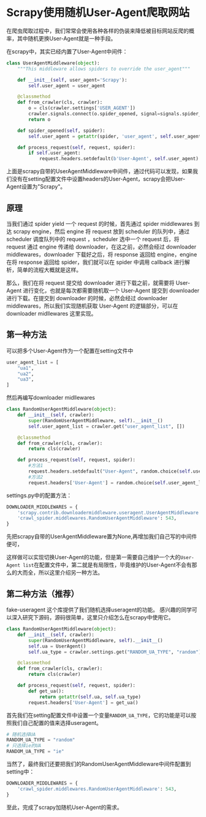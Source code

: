 ﻿# Scrapy使用随机User-Agent爬取网站

在爬虫爬取过程中，我们常常会使用各种各样的伪装来降低被目标网站反爬的概率，其中随机更换User-Agent就是一种手段。

在scrapy中，其实已经内置了User-Agent中间件：
```python
class UserAgentMiddleware(object):
    """This middleware allows spiders to override the user_agent"""

    def __init__(self, user_agent='Scrapy'):
        self.user_agent = user_agent

    @classmethod
    def from_crawler(cls, crawler):
        o = cls(crawler.settings['USER_AGENT'])
        crawler.signals.connect(o.spider_opened, signal=signals.spider_opened)
        return o

    def spider_opened(self, spider):
        self.user_agent = getattr(spider, 'user_agent', self.user_agent)

    def process_request(self, request, spider):
        if self.user_agent:
            request.headers.setdefault(b'User-Agent', self.user_agent)
```
上面是scrapy自带的UserAgentMiddleware中间件，通过代码可以发现，如果我们没有在setting配置文件中设置headers的User-Agent，scrapy会把User-Agent设置为"Scrapy"。

## 原理
当我们通过 spider yield 一个 request 的时候，首先通过 spider middlewares 到达 scrapy engine，然后 engine 将 request 放到 scheduler 的队列中，通过 scheduler 调度队列中的 request ，scheduler 选中一个 request 后，将 request 通过 engine 传递给 downloader，在这之前，必然会经过 downloader middlewares，downloader 下载好之后，将 response 返回给 engine，engine 在将 response 返回给 spider，我们就可以在 spider 中调用 callback 进行解析，简单的流程大概就是这样。

那么，我们在将 request 提交给 downloader 进行下载之前，就需要将 User-Agent 进行变化，也就是每次都需要随机取一个 User-Agent 提交到 downloader 进行下载。在提交到 downloader 的时候，必然会经过 downloader middlewares，所以我们实现随机获取 User-Agent 的逻辑部分，可以在 downloader midllewares 这里实现。

## 第一种方法
可以把多个User-Agent作为一个配置在setting文件中
```python
user_agent_list = [
    "ua1",
    "ua2",
    "ua3",
]
```
然后再编写downloader midllewares
```python
class RandomUserAgentMiddleware(object):
    def __init__(self, crawler):
        super(RandomUserAgentMiddleware, self).__init__()
        self.user_agent_list = crawler.get("user_agent_list", [])

    @classmethod
    def from_crawler(cls, crawler):
        return cls(crawler)

    def process_request(self, request, spider):
        #方法1
        request.headers.setdefault("User-Agent", random.choice(self.user_agent_list))
        #方法2
        request.headers['User-Agent'] = random.choice(self.user_agent_list)
```
settings.py中的配置方法：
```python
DOWNLOADER_MIDDLEWARES = {
    'scrapy.contrib.downloadermiddleware.useragent.UserAgentMiddleware': None,
    'crawl_spider.middlewares.RandomUserAgentMiddleware': 543,
}
```
先把scrapy自带的UserAgentMiddleware置为None,再增加我们自己写的中间件便可，

这样做可以实现切换User-Agent的功能，但是第一需要自己维护一个大的`User-Agent list`在配置文件中，第二就是有局限性，毕竟维护的User-Agent不会有那么的大而全，所以这里介绍另一种方法。


## 第二种方法（推荐）
fake-useragent 这个库提供了我们随机选择useragent的功能。
感兴趣的同学可以深入研究下源码，源码很简单，这里只介绍怎么在scrapy中使用它。
```python
class RandomUserAgentMiddleware(object):
    def __init__(self, crawler):
        super(RandomUserAgentMiddleware, self).__init__()
        self.ua = UserAgent()
        self.ua_type = crawler.settings.get("RANDOM_UA_TYPE", "random")

    @classmethod
    def from_crawler(cls, crawler):
        return cls(crawler)

    def process_request(self, request, spider):
        def get_ua():
            return getattr(self.ua, self.ua_type)
        request.headers['User-Agent'] = get_ua()
```

首先我们在setting配置文件中设置一个变量`RANDOM_UA_TYPE`，它的功能是可以按照我们自己配置的值来选择useragent。
```python
# 随机选择UA
RANDOM_UA_TYPE = "random"
# 只选择ie的UA
RANDOM_UA_TYPE = "ie"
```
当然了，最终我们还要把我们的RandomUserAgentMiddleware中间件配置到setting中：
```python
DOWNLOADER_MIDDLEWARES = {
    'crawl_spider.middlewares.RandomUserAgentMiddleware': 543,
}
```
至此，完成了scrapy加随机User-Agent的需求。


